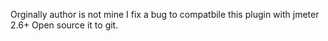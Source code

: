 Orginally author is not mine
I fix a bug to compatbile this plugin with jmeter 2.6+
Open source it to git.
